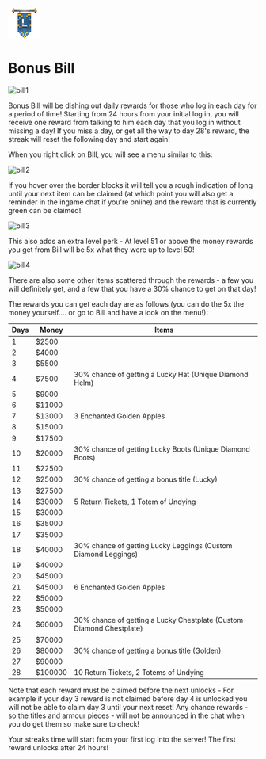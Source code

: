 ![ribbon](L-ribbon.png) 

# Bonus Bill

![bill1](https://i.gyazo.com/16000efcb9d6c732562ea540cf89c8a6.png)

Bonus Bill will be dishing out daily rewards for those who log in each day for a period of time!
Starting from 24 hours from your initial log in, you will receive one reward from talking to him each day that you log in without missing a day! If you miss a day, or get all the way to day 28's reward, the streak will reset the following day and start again!

When you right click on Bill, you will see a menu similar to this:

![bill2](https://i.gyazo.com/6faefeace76837b541ac745fb5b8ed0a.png)

If you hover over the border blocks it will tell you a rough indication of long until your next item can be claimed (at which point you will also get a reminder in the ingame chat if you're online) and the reward that is currently green can be claimed!

![bill3](https://i.gyazo.com/da98498453424e333422b2ebd4e7a503.png)

This also adds an extra level perk - At level 51 or above the money rewards you get from Bill will be 5x what they were up to level 50!

![bill4](https://i.gyazo.com/dc4dc18d05acb58587cad9c7db4f782c.png)

There are also some other items scattered through the rewards - a few you will definitely get, and a few that you have a 30% chance to get on that day!

The rewards you can get each day are as follows (you can do the 5x the money yourself.... or go to Bill and have a look on the menu!):

|Days|Money|Items|
|---|---|---|
|1|$2500||
|2|$4000||
|3|$5500||
|4|$7500|30% chance of getting a Lucky Hat (Unique Diamond Helm)|
|5|$9000||
|6|$11000||
|7|$13000|3 Enchanted Golden Apples|
|8|$15000||
|9|$17500||
|10|$20000|30% chance of getting Lucky Boots (Unique Diamond Boots)|
|11|$22500||
|12|$25000|30% chance of getting a bonus title (Lucky)|
|13|$27500||
|14|$30000|5 Return Tickets, 1 Totem of Undying|
|15|$30000||
|16|$35000||
|17|$35000||
|18|$40000|30% chance of getting Lucky Leggings (Custom Diamond Leggings)|
|19|$40000||
|20|$45000||
|21|$45000|6 Enchanted Golden Apples|
|22|$50000||
|23|$50000||
|24|$60000|30% chance of getting a Lucky Chestplate (Custom Diamond Chestplate)|
|25|$70000||
|26|$80000|30% chance of getting a bonus title (Golden)|
|27|$90000||
|28|$100000|10 Return Tickets, 2 Totems of Undying|

Note that each reward must be claimed before the next unlocks - For example if your day 3 reward is not claimed before day 4 is unlocked you will not be able to claim day 3 until your next reset! Any chance rewards - so the titles and armour pieces - will not be announced in the chat when you do get them so make sure to check!

Your streaks time will start from your first log into the server! The first reward unlocks after 24 hours!
